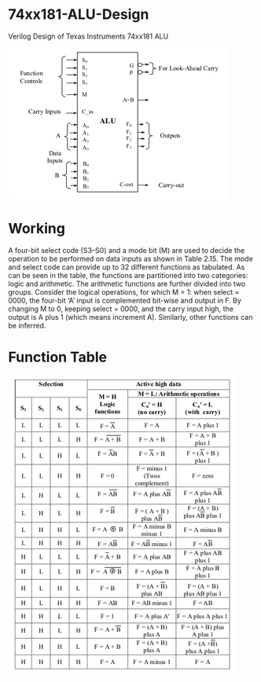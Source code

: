 # 74xx181-ALU-Design
Verilog Design of Texas Instruments 74xx181 ALU

![ALU logic symbol (Courtesy of Texas Instruments Inc.)](/pro.png)

# Working

A four-bit select code (S3–S0) and a mode bit (M) are used to decide the operation to be performed on data inputs as shown in Table 2.15. The mode and select code can provide up to 32 different functions as tabulated. As can be seen in the table, the functions are partitioned into two categories: logic and arithmetic. The arithmetic functions are further divided into two groups. Consider the logical operations, for which M = 1: when select = 0000, the four-bit ‘A’ input is complemented bit-wise and output in F. By changing M to 0, keeping select = 0000, and the carry input high, the output is A plus 1 (which means increment A). Similarly, other functions can be inferred.

# Function Table

![74xx181, ALU function table (Courtesy of Texas Instruments Inc.)](/table.png)
